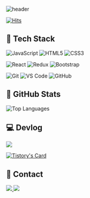 ![header](https://capsule-render.vercel.app/api?type=waving&height=150&color=5194F0&text=Frontend%20Developer,%20Wonah's%20Github%20🤗&fontColor=ffffff&fontSize=40&fontAlign=50&fontAlignY=30)

[![Hits](https://hits.seeyoufarm.com/api/count/incr/badge.svg?url=https%3A%2F%2Fgithub.com%2FWonahyeon&count_bg=%235194F0&title_bg=%23555555&icon=github.svg&icon_color=%23FFFFFF&title=GitHub&edge_flat=false)](https://hits.seeyoufarm.com)

## 🚀 Tech Stack
![JavaScript](https://img.shields.io/badge/JavaScript-F7DF1E?style=flat&logo=Javascript&logoColor=white)
![HTML5](https://img.shields.io/badge/HTML5-E34F26?style=flat&logo=HTML5&logoColor=white)
![CSS3](https://img.shields.io/badge/CSS3-1572B6?style=flat&logo=CSS3&logoColor=white)

![React](https://img.shields.io/badge/React-61DAFB?style=flat&logo=React&logoColor=white)
![Redux](https://img.shields.io/badge/Redux-764ABC?style=flat&logo=Redux&logoColor=white)
![Bootstrap](https://img.shields.io/badge/Bootstrap-7952B3?style=flat&logo=Bootstrap&logoColor=white)

![Git](https://img.shields.io/badge/Git-F05032?style=flat&logo=Git&logoColor=white)
![VS Code](https://img.shields.io/badge/Visual%20Studio%20Code-007ACC?style=flat&logo=visualstudiocode&logoColor=white)
![GitHub](https://img.shields.io/badge/GitHub-181717?style=flat&logo=GitHub&logoColor=white)

## 📌 GitHub Stats
![Top Languages](https://github-readme-stats.vercel.app/api/top-langs/?username=Wonahyeon&layout=donut)

## 💻 Devlog
<a href="https://wonah99.tistory.com/">
  <img src="https://img.shields.io/badge/Tistory-000000?style=for-the-badge&logo=Tistory&logoColor=white"> 
</a>

[![Tistory's Card](https://github-readme-tistory-card.vercel.app/api?name=wonah99&theme=default)](https://wonah99.tistory.com/)


## 🔔 Contact
<a href="mailto:dkgus918@naver.com">
  <img src="https://img.shields.io/badge/Naver-03C75A?style=for-the-badge&logo=Naver&logoColor=white"> 
</a>
<a href="mailto:wah10220@gmail.com">
  <img src="https://img.shields.io/badge/Gmail-EA4335?style=for-the-badge&logo=Gmail&logoColor=white"> 
</a>
<!-- <a href="https://unmarred-timer-19d.notion.site/186e9185a367470e8c1a0fce7584838f?pvs=4">
  <img src="https://img.shields.io/badge/Portfolio-white?style=for-the-badge&logo=Notion&logoColor=black"> 
</a> -->
<!--<a href="">
  <img src="https://img.shields.io/badge/Portfolio-white?style=for-the-badge&logo=React&logoColor=61DAFB"> 
</a> -->
